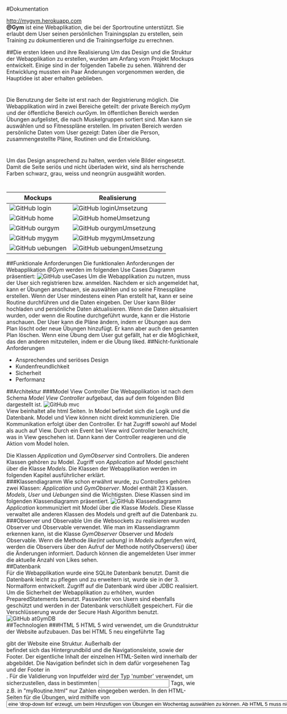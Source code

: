 #Dokumentation
         
http://mygym.herokuapp.com       
**@Gym** ist eine Webaplikation, die bei der Sportroutine unterstützt. Sie erlaubt dem User seinen persönlichen Trainingsplan zu erstellen, sein Training zu dokumentieren und die Trainingserfolge zu errechnen.




##Die ersten Ideen und ihre Realisierung
Um das Design und die Struktur der Webapplikation zu erstellen, wurden am Anfang vom Projekt Mockups entwickelt. Einige sind in der folgenden Tabelle zu sehen. 
Während der Entwicklung mussten ein Paar Änderungen vorgenommen werden, die Hauptidee ist aber erhalten geblieben. 
#
Die Benutzung der Seite ist erst nach der Registrierung möglich. Die Webapplikation wird in zwei Bereiche geteilt: der private Bereich *myGym* und der 
öffentliche Bereich *ourGym*. Im öffentlichen Bereich werden Übungen aufgelistet, die nach Muskelgruppen sortiert sind. Man kann sie auswählen und so 
Fitnesspläne erstellen. Im privaten Bereich werden persönliche Daten vom User gezeigt: Daten über die Person, zusammengestellte Pläne, Routinen und die Entwicklung.
#
Um das Design ansprechend zu halten, werden viele Bilder eingesetzt. Damit die Seite seriös und nicht überladen wirkt, sind als herrschende Farben schwarz, grau, 
weiss und neongrün ausgwählt worden.
#
Mockups | Realisierung
------------ | -------------
![GitHub login](mockups/logIn.jpg) | ![GitHub loginUmsetzung](mockups/loginUmsetzung.jpg)
![GitHub home](mockups/home.jpg) | ![GitHub homeUmsetzung](mockups/homeUmsetzung.jpg)
![GitHub ourgym](mockups/ourgym.jpg) | ![GitHub ourgymUmsetzung](mockups/ourgymUmsetzung.jpg)
![GitHub mygym](mockups/mygym.jpg) | ![GitHub mygymUmsetzung](mockups/mygymUmsetzung.jpg)
![GitHub uebungen](mockups/uebungen.jpg) | ![GitHub uebungenUmsetzung](mockups/uebungenUmsetzung.jpg)          
##Funktionale Anforderungen
Die funktionalen Anforderungen der Webapplikation *@Gym* werden im folgenden Use Cases Diagramm präsentiert:
![GitHub useCases](useCases.png)
Um die Webapplikation zu nutzen, muss der User sich registrieren bzw. anmelden. Nachdem er sich angemeldet hat, kann er Übungen anschauen, sie auswählen und so seine Fitnesspläne 
erstellen. Wenn der User mindestens einen Plan erstellt hat, kann er seine Routine durchführen und die Daten eingeben. Der User kann Bilder hochladen und persönliche Daten aktualisieren. 
Wenn die Daten aktualisiert wurden, oder wenn die Routine durchgeführt wurde, kann er die Historie anschauen. Der User kann die Pläne ändern, indem er Übungen aus dem Plan löscht oder neue 
Übungen hinzufügt. Er kann aber auch den gesamten Plan löschen. Wenn eine Übung dem User gut gefällt, hat er die Möglichkeit, das den anderen mitzuteilen, indem er die Übung liked.
##Nicht-funktionale Anforderungen
* Ansprechendes und seriöses Design
* Kundenfreundlichkeit
* Sicherheit
* Performanz          
                  
##Architektur
###Model View Controller
Die Webapplikation ist nach dem Schema *Model View Controller* aufgebaut, das auf dem folgenden Bild dargestellt ist. 
![GitHub mvc](mvc.png)                   
View beinhaltet alle html Seiten. In Model befindet sich die Logik und die Datenbank. 
Model und View können nicht direkt kommunizieren. Die Kommunikation erfolgt über den Controller. Er hat Zugriff sowohl auf Model als auch auf View. Durch ein Event bei View wird Controller benachricht, was in View geschehen 
ist. Dann kann der Controller reagieren und die Aktion vom Model holen.       
                  
Die Klassen *Application* und *GymObserver* sind Controllers. Die anderen Klassen gehören zu Model. Zugriff von *Application* auf Model geschieht über die Klasse *Models*. Die Klassen der Webapplikation 
werden im folgenden Kapitel ausführlicher erklärt.               
###Klassendiagramm
Wie schon erwähnt wurde, zu Controllers gehören zwei Klassen: *Application* und *GymObserver*. Model enthält 23 Klassen. *Models*, *User* und *Uebungen* sind die Wichtigsten. Diese Klassen sind im 
folgenden Klassendiagramm präsentiert.
![GitHub Klassendiagramm](Klassendiagramm.jpg)
*Application* kommuniziert mit Model über die Klasse *Models*. Diese Klasse verwaltet alle anderen Klassen des Models und greift auf die Datenbank zu.                
###Observer und Observable
Um die Websockets zu realisieren wurden Observer und Observable verwendet. Wie man im Klassendiagramm erkennen kann, ist die Klasse *GymObserver* Observer und *Models* Observable. 
Wenn die Methode *like(int uebung)* in *Models* aufgerufen wird, werden die Observers über den Aufruf der Methode notifyObservers() über die Änderungen informiert. Dadurch können die angemeldeten User immer die 
aktuelle Anzahl von Likes sehen.       
##Datenbank      
Für die Webapplikation wurde eine SQLite Datenbank benutzt. Damit die Datenbank leicht zu pflegen und zu erweitern ist, wurde sie in der 3. Normalform entwickelt. 
Zugriff auf die Datenbank wird über JDBC realisiert. Um die Sicherheit der Webapplikation zu erhöhen, wurden PreparedStatements benutzt.
Passwörter von Usern sind ebenfalls geschützt und werden in der Datenbank verschlüßelt gespeichert. Für die Verschlüsserung wurde der Secure Hash Algorithm benutzt.
![GitHub atGymDB](atGymDB.jpg)                                 
##Technologien
###HTML 5
HTML 5 wird verwendet, um die Grundstruktur der Website aufzubauen. Das bei HTML 5 neu eingeführte Tag <section> gibt der Website eine Struktur. 
Außerhalb der <section> befindet sich das Hintergrundbild und die Navigationsleiste, sowie der Footer. Der eigentliche Inhalt der einzelnen HTML-Seiten wird innerhalb der <section> 
abgebildet. Die Navigation befindet sich in dem dafür vorgesehenen Tag <nav> und der Footer in <footer>.
Für die Validierung von Inputfelder wird der Typ 'number' verwendet, um sicherzustellen, dass in bestimmten <input> Tags, wie z.B. in "myRoutine.html" nur Zahlen eingegeben werden.
In den HTML-Seiten für die Übungen, wird mithilfe von <select> und <option> eine 'drop-down list' erzeugt, um beim Hinzufügen von Übungen ein Wochentag auswählen zu können.
Ab HTML 5 muss nicht zwingend Flash verwendet werden, sondern kann auf GIF's zurückgreifen, was in diesem Projekt auch umgesetzt wurde.

###CSS3
CSS3 stellt neben Bootstrap das Design der HTML-Seiten dar. Für Elemente, die sich wiederholen, wurden Klassen verwendet. Für einzelne Tags eine ID. Das Design für die Klassen und ID's
wird in der Datei "style.css" beschrieben.
Alle Größenangaben in CSS werden relativ (in Prozent) angegeben und das Attribut 'float' verwendet, sowie ein Media Query, um ein Responsive Web Design zu ermöglichen. Das Media Query entfernt 
ab einer bestimmten Fenstergroesse das Bild auf der Anmeldeseite, so dass nur noch das Login Feld sichtbar ist.
In der Menüführung werden Menübilder farbig, wenn man mit der Maus darüber fährt. Auch das wurde mithilfe von CSS3 realisiert.

###Bootstrap
Bootstrap bietet eine Auswahl an Designelementen. Verwendet werden diese für die Navigationsleiste, Buttons, sowie Icons, wie z.B. der Stift-Icon in "aboutMe.html", um Daten zu bearbeiten.
Auch für die ausklappbaren Panels, in denen die Übungen aufgelistet werden, stellt Bootstrap eine Design Klasse zur Verfügung.
Um Bootstrap zu integrieren, muss zunächst die "bootstrap.js" Datei eingebunden werden. In dieser werden alle Bootstrap Komponente mit Javascript realisiert. 
Dadurch genügt es in den HTML-Seiten nur die benötigte Klasse anzugeben. Zusätzlich wurde die Farbe von einzelnen Bootstrap Elementen angepasst, um ein stimmiges Design zu kreieren.

###JavaScript
JavaScript ist ein Skriptsprache, die im Webbrowser interpretiert wird. Sie ist dazu da, um Interaktionen zu erstellen, Validierung festzulegen oder Kommunikation zum Server aufzubauen.
Im Projekt wurde Javascript z.B. für den Zufallsgenerator der Bilder auf der Home Seite verwendet. Außerdem noch für WebSockets und Ajax.
JavaScript kann sich entweder im Header, in einer ausgelagerten .js Datei oder mitten im HTML Body befinden. In diesem Projekt steht JavaScript im HTML Body. Dafür setzt man "script" Tags ein.

###JQuery
JQuery ist eine kleine JavaScript Bibliothek, die unteranderem Funktionen für die DOM Manipulation, Events, Animationen und Ajax zur Verfügung stellt. Dadurch, dass JQuery Funktionen kompakt
gehalten werden, ist es einfacher sie zu benutzen als JavaScript.
Auf der Website wurden vor allem alle aufklappbaren Chronikanzeigen über die toggle() Funktion realisiert. Vorraussetzung dafür ist das Einbinden der "jquery.js" Datei.

###Ajax
Ajax wird genutzt, um vom Server Inhalte nachzuladen, ohne die Website zu aktualisieren. In diesem Projekt, wird Ajax benutzt, um beim Hinzufügen von Plannamen eine Auswahl an bereits 
erestellten Plänen anzuzeigen. Dabei werden nur die Namen angezeigt, die mit den, vom Benutzer bereits eingegebenen, Buchstaben übereinstimmen.
Im jeweiligen Inputfeld wird die JavaScript Funktion "Ajaxaufruf(eingabe)". Der Übergabewert  'eingbabe' beinhaltet die eingegebenen Buchstaben. Damit startet die Ajax-Anfrage.

###WebSockets
Websockets werden in der Web-Entwicklung für alle Bereiche angewandt, in denen es wichtig ist sofort eine Veränderung zu sehen, ohne den Browser zu aktualisieren. Beispiele dafür wären Chats,
Kommentare oder wie in diesem Projekt für Likes, die die Benutzer für Übungen vergeben können und diese in Echtzeit bei allen angemeldeten Nutzern inkrementiert werden.

###JSON
JSON steht für JavaScript Object Notation und kann mit XML verglichen werden. Verwendet wird es in Zusammenhang mit WebSockets. Darin ist die jeweilige UebungsID enthalten, deren Übung gelikt wird.
Diese JSON Datei kann dann an alle Webbrowser verschickt werden, um die Erhöhung der Likes mitzuteilen.

##Schwierigkeiten, Probleme und weitere Ideen
Während der Entwicklung sind einige Schwierigkeiten und Probleme aufgetreten. 
Zu den Schwierigkeiten gehört hauptsächlich die Listenstruktur. Ein User hat z.B. viele Pläne mit vielen Übungen darin, Körpermass-Listen wie z.B. Armunfang und eine Gewichtsliste. Übungen wiederrum 
beinhalten ein Enum mit Muskelgruppen. Diese verschachtelte Struktur erforderte viel Konzentration, um nicht den Überblick zu verlieren.
Probleme gibt es auf der Seite "myAnalyse.scala.html". Hier wurde versucht Daten aus der Gewichtsliste herauszulesen und in ein JSON Array einzufügen. Allerdings scheiterte es im Gegensatz zu dem Gewicht
am Auslesen des Datums. Die Werte wurden zwar von der JavaScript Konsole richtig erkannt, aber im JSON Array nicht richtig angezeigt.
Geplant war einen Gewichtsverlauf, sowie alle Körpergrößen in einer Statistik darzustellen, um einen Gesamtüberblick über die Entwicklung des Körpers zu erhalten. Diese Grafiken sollten dann in einer 
Slideshow gezeigt werden.
Weitere Erweiterungen auf der Website können eine Messengerfunktion sein, eigene Pläne mit anderen Nutzern teilen und auch VIP Pläne anzubieten, die die Trainingseinheiten von Prominenten enthalten.
